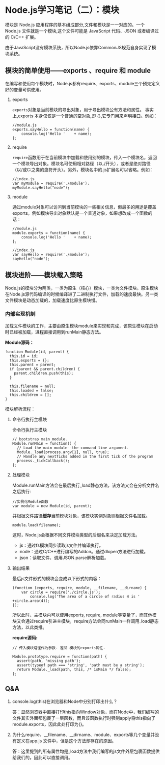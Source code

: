# Node.js学习笔记（二）：模块


模块是 Node.js 应用程序的基本组成部分,文件和模块是一一对应的。一个 Node.js 文件就是一个模块,这个文件可能是 JavaScript 代码、JSON 或者编译过的 C/C++ 扩展。

由于JavaScript没有模块系统，所以Node.js依靠CommonJS规范自身实现了模块系统。

## 模块的简单使用——exports 、require 和 module

在编写和使用每个模块时，Node.js都有require、exports、module三个预先定义好的变量可供使用。

1. exports

	`exports`对象是当前模块的导出对象，用于导出模块公有方法和属性。
	事实上,exports 本身仅仅是一个普通的空对象,即 {},它专门用来声明接口。例如：
	
	```
	//module.js	exports.sayHello = function(name) { 
		console.log('Hello ' 	+ name);	};
	```	
2.  require

	`require`函数用于在当前模块中加载和使用别的模块，传入一个模块名，返回一个模块导出对象。模块名可使用相对路径（以./开头），或者是绝对路径（以/或C:之类的盘符开头）。另外，模块名中的.js扩展名可以省略。例如：
	
	```
	//index.js
	var myModule = require('./module');
	myModule.sayHello("node");
	```	
3. module

	通过module对象可以访问到当前模块的一些相关信息，但最多的用途是覆盖 exports。例如模块导出对象默认是一个普通对象，如果想改成一个函数的话：
	
	```
	//module.js	module.exports = function(name) { 
		console.log('Hello ' 	+ name);	};
	
	//index.js
	var sayHello = require('./module');
	sayHello("node");
	```	
	
## 模块进阶——模块载入策略

Node.js的模块分为两类，一类为原生（核心）模块，一类为文件模块。原生模块在Node.js源代码编译的时候编译进了二进制执行文件，加载的速度最快。另一类文件模块是动态加载的，加载速度比原生模块慢。

### 内部实现机制

加载文件模块的工作，主要由原生模块module来实现和完成，该原生模块在启动时已经被加载，进程直接调用到runMain静态方法。

**Module源码：**
	
```
function Module(id, parent) {
  this.id = id;
  this.exports = {};
  this.parent = parent;
  if (parent && parent.children) {
    parent.children.push(this);
  }
	
  this.filename = null;
  this.loaded = false;
  this.children = [];
}
```

模块解析流程：

1. 命令行执行主模块
	
	命令行执行主模块

	```
	// bootstrap main module.
	Module.runMain = function() {
	  // Load the main module--the command line argument.
	  Module._load(process.argv[1], null, true);
	  // Handle any nextTicks added in the first tick of the program
	  process._tickCallback();
	};
	```
	
	

2. 处理模块

	Module.runMain方法会在最后执行_load静态方法，该方法又会在分析文件名之后执行:

	```
	//实例化Module函数
	var module = new Module(id, parent);
	```
	
	并根据文件路径**缓存**当前模块对象，该模块实例对象则根据文件名加载。
	
	```
	module.load(filename);
	```
	
	这时，Node.js会根据不同文件模块类型的后缀名来决定加载方法。

	+ js：通过fs模块同步读取js文件并编译执行。
	+ node：通过C/C++进行编写的Addon。通过dlopen方法进行加载。
	+ json：读取文件，调用JSON.parse解析加载。
	
	
	
3. 输出结果

	最后js文件形式的模块会变成以下形式的内容：
	
	```
	(function (exports, require, module, __filename, __dirname) {
    	var circle = require('./circle.js');
	    	console.log('The area of a circle of radius 4 is ' +circle.area(4));
	});
	```
	所以此时，主模块内可以使用exports, require, module等变量了，而其他模块又会通过require引进主模块，require方法会同runMain一样调用_load静态方法，以此类推。
	
	**require源码:**
	
	```
	// 传入模块路径作为参数. 返回 模块的exports属性.
	
	Module.prototype.require = function(path) {
	  assert(path, 'missing path');
	  assert(typeof path === 'string', 'path must be a string');
	  return Module._load(path, this, /* isMain */ false);
	};
	```


## Q&A
1. console.log(this)在浏览器和Node中分别打印出什么？
	
	答：显然浏览器中直接打印this指向Window对象，而在Node中，我们编写的文件其实外面都包裹了一层函数，而且该函数执行时强制apply将this指向了module.exports，因此此处打印为{}。

2. 为什么require、__filename、__dirname、module、exports等几个变量并没有定义在app.js 文件中，但是这个方法却存在的原因。

	答：这里提到的所有属性均是_load方法中我们编写的js文件外层包裹函数提供给我们的，因此可以直接调用。

